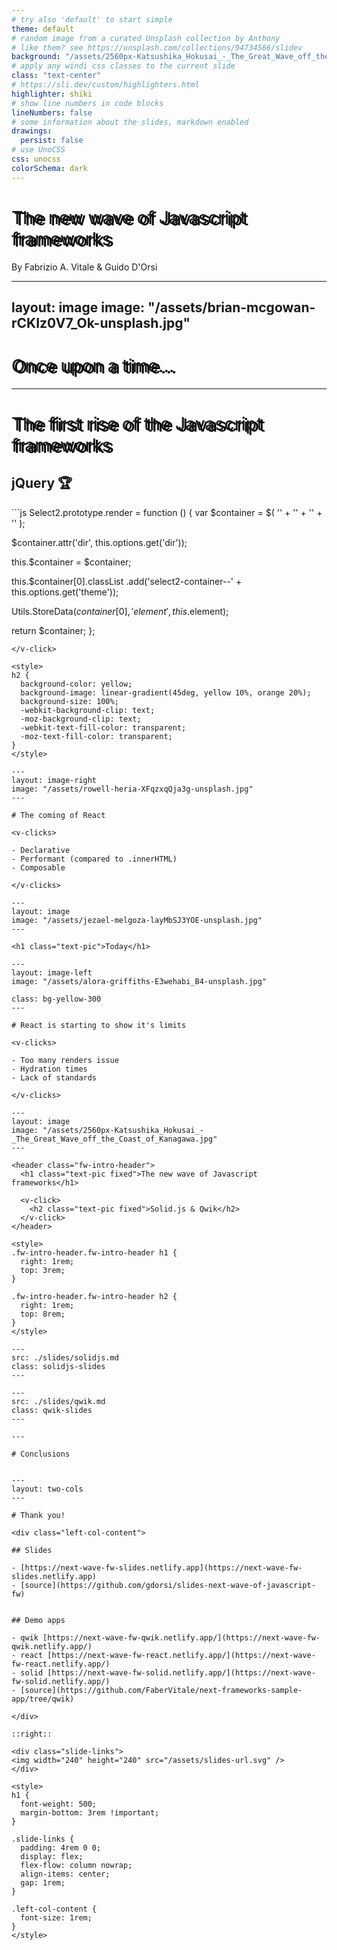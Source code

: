 ```yaml
---
# try also 'default' to start simple
theme: default
# random image from a curated Unsplash collection by Anthony
# like them? see https://unsplash.com/collections/94734566/slidev
background: "/assets/2560px-Katsushika_Hokusai_-_The_Great_Wave_off_the_Coast_of_Kanagawa.jpg"
# apply any windi css classes to the current slide
class: "text-center"
# https://sli.dev/custom/highlighters.html
highlighter: shiki
# show line numbers in code blocks
lineNumbers: false
# some information about the slides, markdown enabled
drawings:
  persist: false
# use UnoCSS
css: unocss
colorSchema: dark
---
```


# The new wave of Javascript frameworks

<style>
h1 {
  font-weight: 500;
  text-shadow: 4px 2px black;
}
</style>


<p class="text-pic">By Fabrizio A. Vitale & Guido D'Orsi</p>

---
layout: image
image: "/assets/brian-mcgowan-rCKIz0V7_Ok-unsplash.jpg"
---

<h1 class="text-pic fixed">Once upon a time...</h1>

<style>
h1 {
  right: 2rem;
}
</style>


---

# The first rise of the Javascript frameworks

<v-click>

## jQuery 🏆

</v-click>

<v-click>
```js
Select2.prototype.render = function () {
  var $container = $(
    '<span class="select2 select2-container">' +
      '<span class="selection"></span>' +
      '<span class="dropdown-wrapper" aria-hidden="true"></span>' +
    '</span>'
  );

  $container.attr('dir', this.options.get('dir'));

  this.$container = $container;

  this.$container[0].classList
    .add('select2-container--' + this.options.get('theme'));

  Utils.StoreData($container[0], 'element', this.$element);

  return $container;
};
```
</v-click>

<style>
h2 {
  background-color: yellow;
  background-image: linear-gradient(45deg, yellow 10%, orange 20%);
  background-size: 100%;
  -webkit-background-clip: text;
  -moz-background-clip: text;
  -webkit-text-fill-color: transparent;
  -moz-text-fill-color: transparent;
}
</style>

---
layout: image-right
image: "/assets/rowell-heria-XFqzxqQja3g-unsplash.jpg"
---

# The coming of React

<v-clicks>

- Declarative
- Performant (compared to .innerHTML)
- Composable

</v-clicks>

---
layout: image
image: "/assets/jezael-melgoza-layMbSJ3YOE-unsplash.jpg"
---

<h1 class="text-pic">Today</h1>

---
layout: image-left
image: "/assets/alora-griffiths-E3wehabi_B4-unsplash.jpg"

class: bg-yellow-300
---

# React is starting to show it's limits

<v-clicks>

- Too many renders issue
- Hydration times
- Lack of standards

</v-clicks>

---
layout: image
image: "/assets/2560px-Katsushika_Hokusai_-_The_Great_Wave_off_the_Coast_of_Kanagawa.jpg"
---

<header class="fw-intro-header">
  <h1 class="text-pic fixed">The new wave of Javascript frameworks</h1>
  
  <v-click>
    <h2 class="text-pic fixed">Solid.js & Qwik</h2> 
  </v-click>
</header>

<style>
.fw-intro-header.fw-intro-header h1 {
  right: 1rem;
  top: 3rem;
}

.fw-intro-header.fw-intro-header h2 {
  right: 1rem;
  top: 8rem;
}
</style>

---
src: ./slides/solidjs.md
class: solidjs-slides
---

---
src: ./slides/qwik.md
class: qwik-slides
---

---

# Conclusions


---
layout: two-cols
---

# Thank you!

<div class="left-col-content">

## Slides

- [https://next-wave-fw-slides.netlify.app](https://next-wave-fw-slides.netlify.app)
- [source](https://github.com/gdorsi/slides-next-wave-of-javascript-fw)


## Demo apps

- qwik [https://next-wave-fw-qwik.netlify.app/](https://next-wave-fw-qwik.netlify.app/)
- react [https://next-wave-fw-react.netlify.app/](https://next-wave-fw-react.netlify.app/)
- solid [https://next-wave-fw-solid.netlify.app/](https://next-wave-fw-solid.netlify.app/)
- [source](https://github.com/FaberVitale/next-frameworks-sample-app/tree/qwik)

</div>

::right::

<div class="slide-links">
<img width="240" height="240" src="/assets/slides-url.svg" />
</div>

<style>
h1 {
  font-weight: 500;
  margin-bottom: 3rem !important;
}

.slide-links {
  padding: 4rem 0 0;
  display: flex;
  flex-flow: column nowrap;
  align-items: center;
  gap: 1rem;
}

.left-col-content {
  font-size: 1rem;
}
</style>